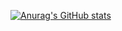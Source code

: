 <!--### Hi there 👋-->

<!--
**USED255/USED255** is a ✨ _special_ ✨ repository because its `README.md` (this file) appears on your GitHub profile.

Here are some ideas to get you started:

- 🔭 I’m currently working on ...
- 🌱 I’m currently learning ...
- 👯 I’m looking to collaborate on ...
- 🤔 I’m looking for help with ...
- 💬 Ask me about ...
- 📫 How to reach me: ...
- 😄 Pronouns: ...
- ⚡ Fun fact: ...
-->

[![Anurag's GitHub stats](https://github-readme-stats.vercel.app/api?username=USED255&count_private=true&locale=de&text_color=FFFFFF&title_color=FFFFFF&bg_color=DEG,F761A1,8C1BAB)](https://github.com/anuraghazra/github-readme-stats)
